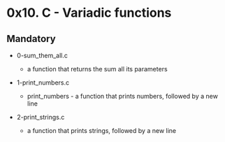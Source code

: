 # 0x10. C - Variadic functions

## Mandatory

- 0-sum_them_all.c

  - a function that returns the sum all its parameters

- 1-print_numbers.c

  - print_numbers - a function that prints numbers, followed by a new line

- 2-print_strings.c

  - a function that prints strings, followed by a new line

